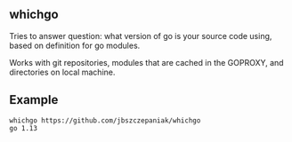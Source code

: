 ## whichgo
Tries to answer question: what version of go is your source code using, based on definition for go modules.

Works with git repositories, modules that are cached in the GOPROXY, and directories on local machine. 
## Example
```shell script
whichgo https://github.com/jbszczepaniak/whichgo
go 1.13
```